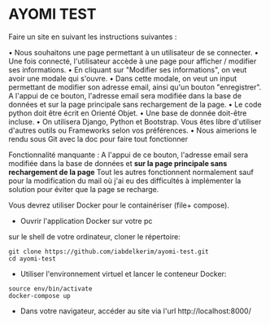 # AYOMI TEST

Faire un site en suivant les instructions suivantes :

•  Nous souhaitons une page permettant à un utilisateur de se connecter.
•  Une fois connecté, l'utilisateur accède à une page pour afficher / modifier ses informations.
•  En cliquant sur "Modifier ses informations", on veut avoir une modale qui s'ouvre.
•  Dans cette modale,  on veut un input permettant de modifier son adresse email, ainsi qu'un bouton "enregistrer". A l'appui de ce bouton, l'adresse email sera modifiée dans la base de données et sur la page principale sans rechargement de la page.
•  Le code python doit être écrit en Orienté Objet.
•  Une base de donnée doit-être incluse.
•  On utilisera Django, Python et Bootstrap. Vous êtes libre d'utiliser d'autres outils ou Frameworks selon vos préférences.
•  Nous aimerions le rendu sous Git avec la doc pour faire tout fonctionner

Fonctionnalité manquante : A l'appui de ce bouton, l'adresse email sera modifiée dans la base de données et **sur la page principale sans rechargement de la page**
Tout les autres fonctionnent normalement sauf pour la modification du mail où j'ai eu des difficultés à implémenter la solution pour éviter que la page se recharge.

Vous devrez utiliser Docker pour le containériser (file+ compose).

- Ouvrir l'application Docker sur votre pc

sur le shell de votre ordinateur, cloner le répertoire:  
```shell
git clone https://github.com/iabdelkerim/ayomi-test.git
cd ayomi-test
```
- Utiliser l'environnement virtuel et lancer le conteneur Docker:
```shell
source env/bin/activate
docker-compose up
```

- Dans votre navigateur, accéder au site via l'url http://localhost:8000/

